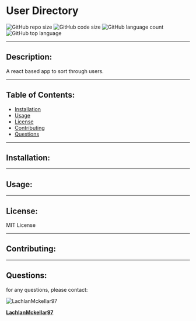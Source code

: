 # User Directory
  ![GitHub repo size](https://img.shields.io/github/repo-size/LachlanMckellar97/UserSorter?style=for-the-badge) ![GitHub code size](https://img.shields.io/github/languages/code-size/LachlanMckellar97/UserSorter?color=gold&style=for-the-badge) ![GitHub language count](https://img.shields.io/github/languages/count/LachlanMckellar97/UserSorter?color=green&style=for-the-badge) ![GitHub top language](https://img.shields.io/github/languages/top/LachlanMckellar97/UserSorter?color=red&style=for-the-badge)

  ---

## Description:
A react based app to sort through users.

---

## Table of Contents:
* [Installation](#installation)
* [Usage](#usage)
* [License](#license)
* [Contributing](#contributing)
* [Questions](#questions)

---

## Installation:


---
## Usage:


---

## License:
MIT License

---

## Contributing:


---

## Questions: 
for any questions, please contact:

![LachlanMckellar97](https://avatars0.githubusercontent.com/u/60289567?v=4) 

__[LachlanMckellar97](https://github.com/LachlanMckellar97)__ 